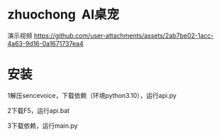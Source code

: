 # zhuochong  AI桌宠
演示视频
https://github.com/user-attachments/assets/2ab7be02-1acc-4a63-9d16-0a1671737ea4

# 安装
 1解压sencevoice，下载依赖（环境python3.10），运行api.py
 
 2下载F5，运行api.bat
 
 3下载依赖，运行main.py
  
